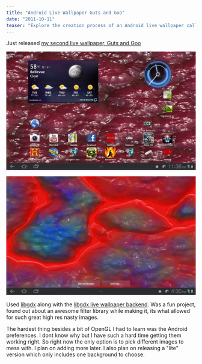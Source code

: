 ```yaml
---
title: "Android Live Wallpaper Guts and Goo"
date: "2011-10-11"
teaser: "Explore the creation process of an Android live wallpaper called Guts and Goo. Learn about the technologies used, including libgdx and the libgdx live wallpaper backend. Discover the challenges faced, such as handling Android preferences, and look forward to future updates and the release of a lite version with additional features."
---
```


Just released [my second live wallpaper, Guts and Goo](https://market.android.com/details?id=com.loktar.particleswirl&feature=search_result)

![Guts and Goo](images/screen-0.webp "Guts and Goo")

![Guts and Goo](images/screen-2.webp "Guts and Goo")

Used [libgdx](http://www.badlogicgames.com/wordpress/) along with the [libgdx live wallpaper backend](http://code.google.com/p/libgdx-backend-android-livewallpaper/). Was a fun project, found out about an awesome filter library while making it, its what allowed for such great high res nasty images.

The hardest thing besides a bit of OpenGL I had to learn was the Android preferences. I dont know why but I have such a hard time getting them working right. So right now the only option is to pick different images to mess with. I plan on adding more later. I also plan on releasing a "lite" version which only includes one background to choose.
